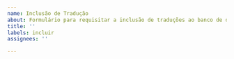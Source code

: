 ```yaml
---
name: Inclusão de Tradução
about: Formulário para requisitar a inclusão de traduções ao banco de dados do PO.BR.E
title: ''
labels: incluir
assignees: ''

---
```



